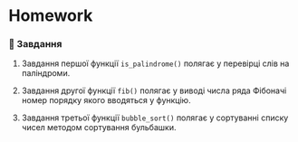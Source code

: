 # Homework
### 📖 Завдання
1. Завдання першої функції `is_palindrome()` полягає у перевірці слів на паліндроми.

2. Завдання другої функції `fib()` полягає у виводі числа ряда Фібоначі номер порядку якого вводяться у функцію.

3. Завдання третьої функції `bubble_sort()` полягає у сортуванні списку чисел методом сортування бульбашки.
